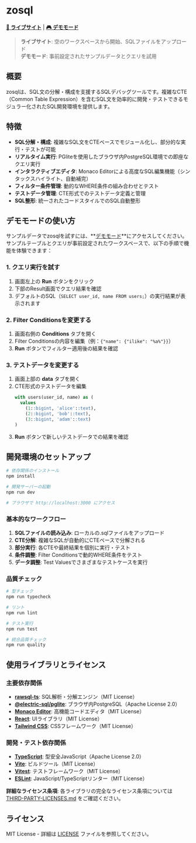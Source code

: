 # zosql

**[🚀 ライブサイト](https://mk3008.github.io/zosql)** | **[🎮 デモモード](https://mk3008.github.io/zosql/#demo)**

> **ライブサイト**: 空のワークスペースから開始、SQLファイルをアップロード  
> **デモモード**: 事前設定されたサンプルデータとクエリを試用

## 概要

zosqlは、SQL文の分解・構成を支援するSQLデバッグツールです。複雑なCTE（Common Table Expression）を含むSQL文を効率的に開発・テストできるモジュラー化されたSQL開発環境を提供します。

## 特徴

- **SQL分解・構成**: 複雑なSQL文をCTEベースでモジュール化し、部分的な実行・テストが可能
- **リアルタイム実行**: PGliteを使用したブラウザ内PostgreSQL環境での即座なクエリ実行
- **インタラクティブエディタ**: Monaco Editorによる高度なSQL編集機能（シンタックスハイライト、自動補完）
- **フィルター条件管理**: 動的なWHERE条件の組み合わせとテスト
- **テストデータ管理**: CTE形式でのテストデータ定義と管理
- **SQL整形**: 統一されたコードスタイルでのSQL自動整形

## デモモードの使い方

サンプルデータでzosqlを試すには、**[デモモード](https://mk3008.github.io/zosql/#demo)**にアクセスしてください。サンプルテーブルとクエリが事前設定されたワークスペースで、以下の手順で機能を体験できます：

### 1. クエリ実行を試す

1. 画面左上の **Run** ボタンをクリック
2. 下部のResult画面でクエリ結果を確認
3. デフォルトのSQL（`SELECT user_id, name FROM users;`）の実行結果が表示されます

### 2. Filter Conditionsを変更する

1. 画面右側の **Conditions** タブを開く
2. Filter Conditionsの内容を編集（例：`{"name": {"ilike": "%a%"}}`）
3. **Run** ボタンでフィルター適用後の結果を確認

### 3. テストデータを変更する

1. 画面上部の **data** タブを開く
2. CTE形式のテストデータを編集
   ```sql
   with users(user_id, name) as (
     values
       (1::bigint, 'alice'::text),
       (2::bigint, 'bob'::text),
       (3::bigint, 'adam'::text)
   )
   ```
3. **Run** ボタンで新しいテストデータでの結果を確認

## 開発環境のセットアップ

```bash
# 依存関係のインストール
npm install

# 開発サーバーの起動
npm run dev

# ブラウザで http://localhost:3000 にアクセス
```

### 基本的なワークフロー

1. **SQLファイルの読み込み**: ローカルの.sqlファイルをアップロード
2. **CTE分解**: 複雑なSQLが自動的にCTEベースで分解される
3. **部分実行**: 各CTEや最終結果を個別に実行・テスト
4. **条件調整**: Filter Conditionsで動的WHERE条件をテスト
5. **データ調整**: Test Valuesでさまざまなテストケースを実行

### 品質チェック

```bash
# 型チェック
npm run typecheck

# リント
npm run lint

# テスト実行
npm run test

# 統合品質チェック
npm run quality
```

## 使用ライブラリとライセンス

### 主要依存関係

- **[rawsql-ts](https://github.com/hurui200320/rawsql-ts)**: SQL解析・分解エンジン（MIT License）
- **[@electric-sql/pglite](https://github.com/electric-sql/pglite)**: ブラウザ内PostgreSQL（Apache License 2.0）
- **[Monaco Editor](https://github.com/microsoft/monaco-editor)**: 高機能コードエディタ（MIT License）
- **[React](https://github.com/facebook/react)**: UIライブラリ（MIT License）
- **[Tailwind CSS](https://github.com/tailwindlabs/tailwindcss)**: CSSフレームワーク（MIT License）

### 開発・テスト依存関係

- **[TypeScript](https://github.com/microsoft/TypeScript)**: 型安全JavaScript（Apache License 2.0）
- **[Vite](https://github.com/vitejs/vite)**: ビルドツール（MIT License）
- **[Vitest](https://github.com/vitest-dev/vitest)**: テストフレームワーク（MIT License）
- **[ESLint](https://github.com/eslint/eslint)**: JavaScript/TypeScriptリンター（MIT License）

**詳細なライセンス条項**: 各ライブラリの完全なライセンス条項については [THIRD-PARTY-LICENSES.md](./THIRD-PARTY-LICENSES.md) をご確認ください。

## ライセンス

MIT License - 詳細は [LICENSE](./LICENSE) ファイルを参照してください。
